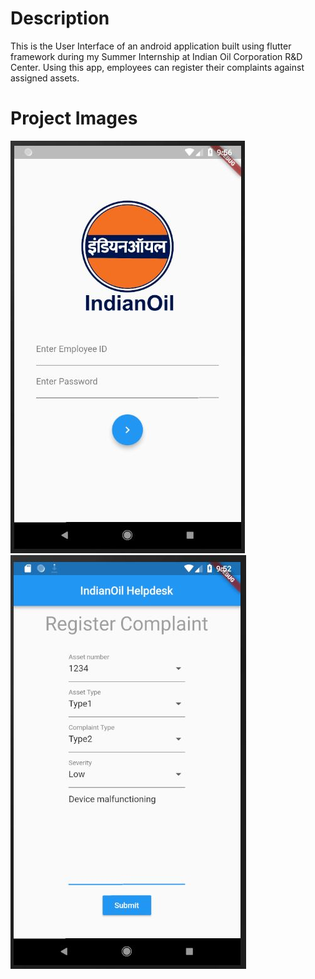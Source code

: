 # Description
This is the User Interface of an android application built using flutter framework during my Summer Internship at Indian Oil Corporation R&D Center. Using this app, employees can register their complaints against assigned assets.

# Project Images
![](Project%20Images/1.JPG) ![](Project%20Images/2.JPG)
